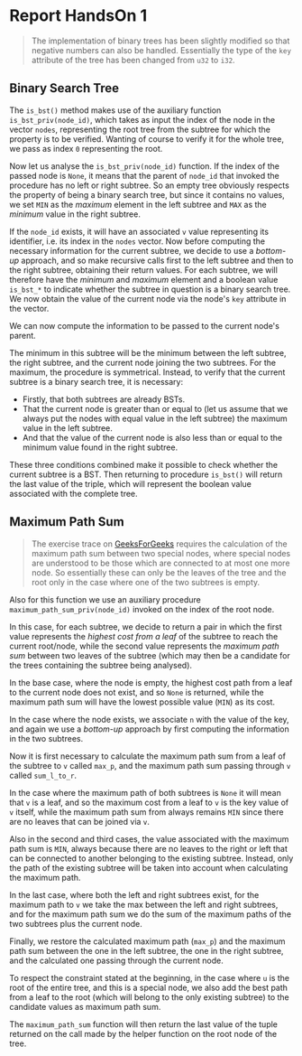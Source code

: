 # Report HandsOn 1

> The implementation of binary trees has been slightly modified so that negative numbers can also be handled. Essentially the type of the `key` attribute of the tree has been changed from `u32` to `i32`.

## Binary Search Tree

The `is_bst()` method makes use of the auxiliary function `is_bst_priv(node_id)`, which takes as input the index of the node in the vector `nodes`, representing the root tree from the subtree for which the property is to be verified. Wanting of course to verify it for the whole tree, we pass as index `0` representing the root.

Now let us analyse the `is_bst_priv(node_id)` function. If the index of the passed node is `None`, it means that the parent of `node_id` that invoked the procedure has no left or right subtree. So an empty tree obviously respects the property of being a binary search tree, but since it contains no values, we set `MIN` as the *maximum* element in the left subtree and `MAX` as the *minimum* value in the right subtree.

If the `node_id` exists, it will have an associated `v` value representing its identifier, i.e. its index in the `nodes` vector. Now before computing the necessary information for the current subtree, we decide to use a *bottom-up* approach, and so make recursive calls first to the left subtree and then to the right subtree, obtaining their return values. For each subtree, we will therefore have the *minimum* and *maximum* element and a boolean value `is_bst_*` to indicate whether the subtree in question is a binary search tree. We now obtain the value of the current node via the node's `key` attribute in the vector.

We can now compute the information to be passed to the current node's parent.

The minimum in this subtree will be the minimum between the left subtree, the right subtree, and the current node joining the two subtrees. For the maximum, the procedure is symmetrical. Instead, to verify that the current subtree is a binary search tree, it is necessary:

- Firstly, that both subtrees are already BSTs.
- That the current node is greater than or equal to (let us assume that we always put the nodes with equal value in the left subtree) the maximum value in the left subtree.
- And that the value of the current node is also less than or equal to the minimum value found in the right subtree.

These three conditions combined make it possible to check whether the current subtree is a BST. Then returning to procedure `is_bst()` will return the last value of the triple, which will represent the boolean value associated with the complete tree.

## Maximum Path Sum

> The exercise trace on [GeeksForGeeks](https://www.geeksforgeeks.org/problems/maximum-path-sum/1) requires the calculation of the maximum path sum between two special nodes, where special nodes are understood to be those which are connected to at most one more node. So essentially these can only be the leaves of the tree and the root only in the case where one of the two subtrees is empty.

Also for this function we use an auxiliary procedure `maximum_path_sum_priv(node_id)` invoked on the index of the root node.

In this case, for each subtree, we decide to return a pair in which the first value represents the *highest cost from a leaf* of the subtree to reach the current root/node, while the second value represents the *maximum path sum* between two leaves of the subtree (which may then be a candidate for the trees containing the subtree being analysed).

In the base case, where the node is empty, the highest cost path from a leaf to the current node does not exist, and so `None` is returned, while the maximum path sum will have the lowest possible value (`MIN`) as its cost.

In the case where the node exists, we associate `n` with the value of the key, and again we use a *bottom-up* approach by first computing the information in the two subtrees.

Now it is first necessary to calculate the maximum path sum from a leaf of the subtree to `v` called `max_p`, and the maximum path sum passing through `v` called `sum_l_to_r`.

In the case where the maximum path of both subtrees is `None` it will mean that `v` is a leaf, and so the maximum cost from a leaf to `v` is the key value of `v` itself, while the maximum path sum from always remains `MIN` since there are no leaves that can be joined via `v`.

Also in the second and third cases, the value associated with the maximum path sum is `MIN`, always because there are no leaves to the right or left that can be connected to another belonging to the existing subtree. Instead, only the path of the existing subtree will be taken into account when calculating the maximum path.

In the last case, where both the left and right subtrees exist, for the maximum path to `v` we take the max between the left and right subtrees, and for the maximum path sum we do the sum of the maximum paths of the two subtrees plus the current node.

Finally, we restore the calculated maximum path (`max_p`) and the maximum path sum between the one in the left subtree, the one in the right subtree, and the calculated one passing through the current node.

To respect the constraint stated at the beginning, in the case where `u` is the root of the entire tree, and this is a special node, we also add the best path from a leaf to the root (which will belong to the only existing subtree) to the candidate values as maximum path sum.

The `maximum_path_sum` function will then return the last value of the tuple returned on the call made by the helper function on the root node of the tree.